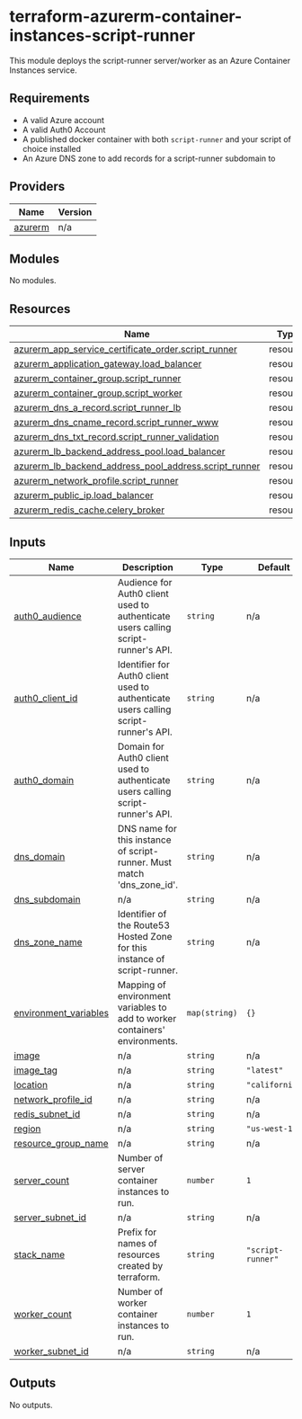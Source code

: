﻿# terraform-azurerm-container-instances-script-runner

This module deploys the script-runner server/worker as an Azure Container Instances service.

## Requirements

* A valid Azure account
* A valid Auth0 Account
* A published docker container with both `script-runner` and your script of choice installed
* An Azure DNS zone to add records for a script-runner subdomain to

## Providers

| Name | Version |
|------|---------|
| <a name="provider_azurerm"></a> [azurerm](#provider\_azurerm) | n/a |

## Modules

No modules.

## Resources

| Name | Type |
|------|------|
| [azurerm_app_service_certificate_order.script_runner](https://registry.terraform.io/providers/hashicorp/azurerm/latest/docs/resources/app_service_certificate_order) | resource |
| [azurerm_application_gateway.load_balancer](https://registry.terraform.io/providers/hashicorp/azurerm/latest/docs/resources/application_gateway) | resource |
| [azurerm_container_group.script_runner](https://registry.terraform.io/providers/hashicorp/azurerm/latest/docs/resources/container_group) | resource |
| [azurerm_container_group.script_worker](https://registry.terraform.io/providers/hashicorp/azurerm/latest/docs/resources/container_group) | resource |
| [azurerm_dns_a_record.script_runner_lb](https://registry.terraform.io/providers/hashicorp/azurerm/latest/docs/resources/dns_a_record) | resource |
| [azurerm_dns_cname_record.script_runner_www](https://registry.terraform.io/providers/hashicorp/azurerm/latest/docs/resources/dns_cname_record) | resource |
| [azurerm_dns_txt_record.script_runner_validation](https://registry.terraform.io/providers/hashicorp/azurerm/latest/docs/resources/dns_txt_record) | resource |
| [azurerm_lb_backend_address_pool.load_balancer](https://registry.terraform.io/providers/hashicorp/azurerm/latest/docs/resources/lb_backend_address_pool) | resource |
| [azurerm_lb_backend_address_pool_address.script_runner](https://registry.terraform.io/providers/hashicorp/azurerm/latest/docs/resources/lb_backend_address_pool_address) | resource |
| [azurerm_network_profile.script_runner](https://registry.terraform.io/providers/hashicorp/azurerm/latest/docs/resources/network_profile) | resource |
| [azurerm_public_ip.load_balancer](https://registry.terraform.io/providers/hashicorp/azurerm/latest/docs/resources/public_ip) | resource |
| [azurerm_redis_cache.celery_broker](https://registry.terraform.io/providers/hashicorp/azurerm/latest/docs/resources/redis_cache) | resource |

## Inputs

| Name | Description | Type | Default | Required |
|------|-------------|------|---------|:--------:|
| <a name="input_auth0_audience"></a> [auth0\_audience](#input\_auth0\_audience) | Audience for Auth0 client used to authenticate users calling script-runner's API. | `string` | n/a | yes |
| <a name="input_auth0_client_id"></a> [auth0\_client\_id](#input\_auth0\_client\_id) | Identifier for Auth0 client used to authenticate users calling script-runner's API. | `string` | n/a | yes |
| <a name="input_auth0_domain"></a> [auth0\_domain](#input\_auth0\_domain) | Domain for Auth0 client used to authenticate users calling script-runner's API. | `string` | n/a | yes |
| <a name="input_dns_domain"></a> [dns\_domain](#input\_dns\_domain) | DNS name for this instance of script-runner. Must match 'dns\_zone\_id'. | `string` | n/a | yes |
| <a name="input_dns_subdomain"></a> [dns\_subdomain](#input\_dns\_subdomain) | n/a | `string` | n/a | yes |
| <a name="input_dns_zone_name"></a> [dns\_zone\_name](#input\_dns\_zone\_name) | Identifier of the Route53 Hosted Zone for this instance of script-runner. | `string` | n/a | yes |
| <a name="input_environment_variables"></a> [environment\_variables](#input\_environment\_variables) | Mapping of environment variables to add to worker containers' environments. | `map(string)` | `{}` | no |
| <a name="input_image"></a> [image](#input\_image) | n/a | `string` | n/a | yes |
| <a name="input_image_tag"></a> [image\_tag](#input\_image\_tag) | n/a | `string` | `"latest"` | no |
| <a name="input_location"></a> [location](#input\_location) | n/a | `string` | `"california"` | no |
| <a name="input_network_profile_id"></a> [network\_profile\_id](#input\_network\_profile\_id) | n/a | `string` | n/a | yes |
| <a name="input_redis_subnet_id"></a> [redis\_subnet\_id](#input\_redis\_subnet\_id) | n/a | `string` | n/a | yes |
| <a name="input_region"></a> [region](#input\_region) | n/a | `string` | `"us-west-1"` | no |
| <a name="input_resource_group_name"></a> [resource\_group\_name](#input\_resource\_group\_name) | n/a | `string` | n/a | yes |
| <a name="input_server_count"></a> [server\_count](#input\_server\_count) | Number of server container instances to run. | `number` | `1` | no |
| <a name="input_server_subnet_id"></a> [server\_subnet\_id](#input\_server\_subnet\_id) | n/a | `string` | n/a | yes |
| <a name="input_stack_name"></a> [stack\_name](#input\_stack\_name) | Prefix for names of resources created by terraform. | `string` | `"script-runner"` | no |
| <a name="input_worker_count"></a> [worker\_count](#input\_worker\_count) | Number of worker container instances to run. | `number` | `1` | no |
| <a name="input_worker_subnet_id"></a> [worker\_subnet\_id](#input\_worker\_subnet\_id) | n/a | `string` | n/a | yes |

## Outputs

No outputs.
